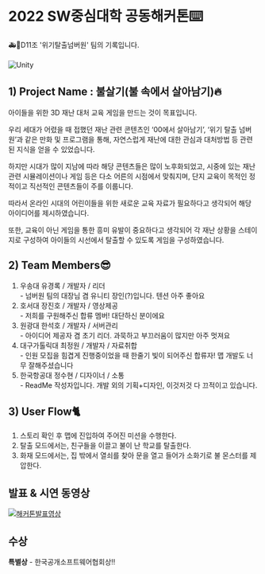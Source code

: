 <h1>2022 SW중심대학 공동해커톤⌨️</h1>
🚑🚒D11조 '위기탈출넘버원' 팀의 기록입니다.
<br><br>
<img alt="Unity" src ="https://img.shields.io/badge/Made%20with-Unity-57b9d3.svg?style=flat-square&logo=unity"/>
<h2>1) Project Name : 불살기(불 속에서 살아남기)🔥</h2>

아이들을 위한 3D 재난 대처 교육 게임을 만드는 것이 목표입니다.

우리 세대가 어렸을 때 접했던 재난 관련 콘텐츠인 ‘00에서 살아남기’, ‘위기 탈출 넘버원’과 같은 만화 및 프로그램을 통해, 자연스럽게 재난에 대한 관심과 대처방법 등 관련된 지식을 얻을 수 있었습니다.

하지만 시대가 많이 지남에 따라 해당 콘텐츠들은 많이 노후화되었고, 시중에 있는 재난 관련 시뮬레이션이나 게임 등은 다소 어른의 시점에서 맞춰지며, 단지 교육이 목적인 정적이고 직선적인 콘텐츠들이 주를 이룹니다.

따라서 온라인 시대의 어린이들을 위한 새로운 교육 자료가 필요하다고 생각되어 해당 아이디어를 제시하였습니다.

또한, 교육이 아닌 게임을 통한 흥미 유발이 중요하다고 생각되어 각 재난 상황을 스테이지로 구성하여 아이들의 시선에서 탈출할 수 있도록 게임을 구성하였습니다.

<h2>2) Team Members😎</h2>

1) 우송대 유경록 / 개발자 / 리더<br> - 넘버원 팀의 대장님 겸 유니티 장인(?)입니다. 텐션 아주 좋아요<br>
2) 호서대 장진호 / 개발자 / 영상제공<br> - 저희를 구원해주신 합류 멤버! 대단하신 분이에요<br>
3) 원광대 한석호 / 개발자 / 서버관리<br> - 아이디어 제공자 겸 초기 리더. 과묵하고 부끄러움이 많지만 아주 멋져요<br>
4) 대구가톨릭대 최정원 / 개발자 / 자료취합<br> - 인원 모집을 힘겹게 진행중이었을 때 한줄기 빛이 되어주신 합류자! 맵 개발도 너무 잘해주셨습니다<br>
5) 한국항공대 정수현 / 디자이너 / 소통<br> - ReadMe 작성자입니다. 개발 외의 기획+디자인, 이것저것 다 끄적이고 있습니다.<br>

<h2>3) User Flow🐈</h2>

1. 스토리 확인 후 맵에 진입하여 주어진 미션을 수행한다.
2. 탈출 모드에서는, 친구들을 이끌고 불이 난 학교를 탈출한다.
3. 화재 모드에서는, 집 밖에서 열쇠를 찾아 문을 열고 들어가 소화기로 불 몬스터를 제압한다.

## 발표 & 시연 동영상
[![해커톤발표영상](https://img.youtube.com/vi/D_v8enFp6Uo/0.jpg)](https://youtu.be/D_v8enFp6Uo)

## 수상
**특별상** - 한국공개소프트웨어협회상!!
